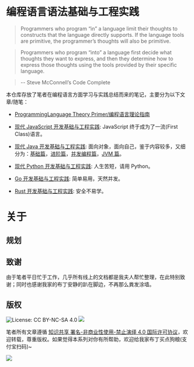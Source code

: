 # 编程语言语法基础与工程实践

> Programmers who program “in” a language limit their thoughts to constructs that the language directly supports. If the language tools are primitive, the programmer’s thoughts will also be primitive.

> Programmers who program “into” a language first decide what thoughts they want to express, and then they determine how to express those thoughts using the tools provided by their specific language.

> -- Steve McConnell’s Code Complete

本仓库存放了笔者在编程语言方面学习与实践总结而来的笔记，主要分为以下文章/随笔：

* [ProgrammingLanguage Theory Primer/编程语言理论指南](./Theory)

* [现代 JavaScript 开发基础与工程实践](./JavaScript): JavaScript 终于成为了一流(First Class)语言。

* [现代 Java 开发基础与工程实践](./Java): 面向对象，面向自己，鉴于内容较多，又细分为：[基础篇](./Java/Fundamentals)，[进阶篇](./Java/DevPractices)，[并发编程篇](./Java/ConcurrentProgramming)，[JVM 篇](./Java/JVM)。

* [现代 Python 开发基础与工程实践](./Python): 人生苦短，请用 Python。

* [Go 开发基础与工程实践](./Go): 简单易用，天然并发。

* [Rust 开发基础与工程实践](./Rust): 安全不易学。

# 关于

## 规划

## 致谢

由于笔者平日忙于工作，几乎所有线上的文档都是我夫人帮忙整理，在此特别致谢；同时也感谢我家的布丁安静的趴在脚边，不再那么粪发涂墙。

## 版权

![License: CC BY-NC-SA 4.0](https://img.shields.io/badge/License-CC%20BY--NC--SA%204.0-lightgrey.svg)
![](https://parg.co/bDm)

笔者所有文章遵循 [知识共享 署名-非商业性使用-禁止演绎 4.0 国际许可协议](https://creativecommons.org/licenses/by-nc-nd/4.0/deed.zh)，欢迎转载，尊重版权。如果觉得本系列对你有所帮助，欢迎给我家布丁买点狗粮(支付宝扫码)~

![](https://github.com/wxyyxc1992/OSS/blob/master/2017/8/1/Buding.jpg?raw=true)
